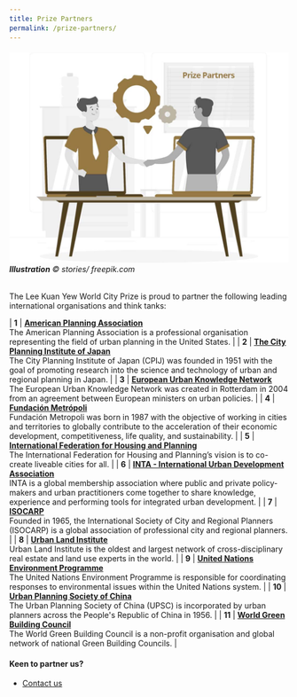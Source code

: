 ```yaml
---
title: Prize Partners
permalink: /prize-partners/
---
```


###### ![Prize Partners](/images/prize-partners.jpg/)**Illustration** © stories/ freepik.com

The Lee Kuan Yew World City Prize is proud to partner the following leading international organisations and think tanks: 

| **1** | [**American Planning Association**](http://www.planning.org) <br> The American Planning Association is a professional organisation representing the field of urban planning in the United States. |
| **2** | [**The City Planning Institute of Japan**](http://https://www.cpij.or.jp/eng/) <br> The City Planning Institute of Japan (CPIJ) was founded in 1951 with the goal of promoting research into the science and technology of urban and regional planning in Japan. |
| **3** | [**European Urban Knowledge Network**](http://www.eukn.eu) <br> The European Urban Knowledge Network was created in Rotterdam in 2004 from an agreement between European ministers on urban policies. |
| **4** | [**Fundación Metrópoli**](http://www.fundacion-metropoli.org) <br> Fundación Metropoli was born in 1987 with the objective of working in cities and territories to globally contribute to the acceleration of their economic development, competitiveness, life quality, and sustainability. |
| **5** | [**International Federation for Housing and Planning**](https://www.ifhp.org/) <br> The International Federation for Housing and Planning’s vision is to co-create liveable cities for all. |
| **6** | [**INTA - International Urban Development Association**](https://inta-aivn.org/en/) <br> INTA is a global membership association where public and private policy-makers and urban practitioners come together to share knowledge, experience and performing tools for integrated urban development. |
| **7** | [**ISOCARP**](https://isocarp.org/) <br> Founded in 1965, the International Society of City and Regional Planners (ISOCARP) is a global association of professional city and regional planners. |
| **8** | [**Urban Land Institute**](https://uli.org/) <br> Urban Land Institute is the oldest and largest network of cross-disciplinary real estate and land use experts in the world. |
| **9** | [**United Nations Environment Programme**](https://www.unenvironment.org/) <br> The United Nations Environment Programme is responsible for coordinating responses to environmental issues within the United Nations system. |
| **10** | [**Urban Planning Society of China**](http://en.planning.org.cn/) <br> The Urban Planning Society of China (UPSC) is incorporated by urban planners across the People's Republic of China in 1956. |
| **11** | [**World Green Building Council**](https://www.worldgbc.org/) <br> The World Green Building Council is a non-profit organisation and global network of national Green Building Councils. |

#### **Keen to partner us?**

- [Contact us](/contact-us/) 
